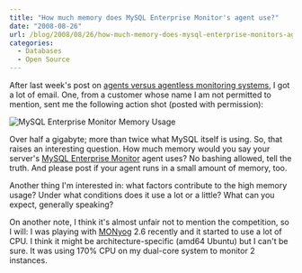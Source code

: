 ```yaml
---
title: "How much memory does MySQL Enterprise Monitor's agent use?"
date: "2008-08-26"
url: /blog/2008/08/26/how-much-memory-does-mysql-enterprise-monitors-agent-use/
categories:
  - Databases
  - Open Source
---
```

After last week's post on [agents versus agentless monitoring systems][1], I got a lot of email. One, from a customer whose name I am not permitted to mention, sent me the following action shot (posted with permission):

![MySQL Enterprise Monitor Memory Usage][2]

<!--more-->

Over half a gigabyte; more than twice what MySQL itself is using. So, that raises an interesting question. How much memory would you say your server's [MySQL Enterprise Monitor][3] agent uses? No bashing allowed, tell the truth. And please post if your agent runs in a small amount of memory, too.

Another thing I'm interested in: what factors contribute to the high memory usage? Under what conditions does it use a lot or a little? What can you expect, generally speaking?

On another note, I think it's almost unfair not to mention the competition, so I will: I was playing with [MONyog][4] 2.6 recently and it started to use a lot of CPU. I think it might be architecture-specific (amd64 Ubuntu) but I can't be sure. It was using 170% CPU on my dual-core system to monitor 2 instances.

 [1]: /blog/2008/08/21/is-agent-based-or-agentless-monitoring-best/
 [2]: /media/2008/08/mysql-enterprise-monitor.jpg
 [3]: http://www.mysql.com/
 [4]: http://www.webyog.com/
